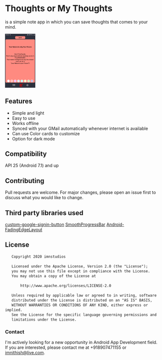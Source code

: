 # Thoughts or My Thoughts
is a simple note app in which you can save thoughts that comes to your mind.

<img src="https://github.com/imnithish/my_thoughts/blob/master/Images/ss1.png" width="100">

## Features
* Simple and light
* Easy to use
* Works offline
* Synced with your GMail automatically whenever internet is available
* Can use Color cards to customize
* Option for dark mode

## Compatibility
API 25 (Android 7.1) and up

## Contributing
Pull requests are welcome. For major changes, please open an issue first to discuss what you would like to change.

## Third party libraries used
[custom-google-signin-button](https://github.com/shobhitpuri/custom-google-signin-button)
[SmoothProgressBar](https://github.com/castorflex/SmoothProgressBar)
[Android-FadingEdgeLayout](https://github.com/bosphere/Android-FadingEdgeLayout)

## License
```
   Copyright 2020 imnstudios

   Licensed under the Apache License, Version 2.0 (the "License");
   you may not use this file except in compliance with the License.
   You may obtain a copy of the License at

       http://www.apache.org/licenses/LICENSE-2.0

   Unless required by applicable law or agreed to in writing, software
   distributed under the License is distributed on an "AS IS" BASIS,
   WITHOUT WARRANTIES OR CONDITIONS OF ANY KIND, either express or implied.
   See the License for the specific language governing permissions and
   limitations under the License.
```

### Contact
I'm actively looking for a new opportunity in Android App Development field.
If you are interested, please contact me at +918907471155 or imnithish@live.com.
